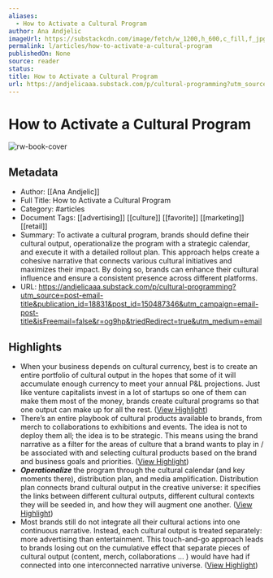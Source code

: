 ```yaml
---
aliases:
  - How to Activate a Cultural Program
author: Ana Andjelic
imageUrl: https://substackcdn.com/image/fetch/w_1200,h_600,c_fill,f_jpg,q_auto:good,fl_progressive:steep,g_auto/https%3A%2F%2Fsubstack-post-media.s3.amazonaws.com%2Fpublic%2Fimages%2F2122cdfc-bf37-4ca9-9e45-d28ac6da6cea_892x880.png
permalink: l/articles/how-to-activate-a-cultural-program
publishedOn: None
source: reader
status: 
title: How to Activate a Cultural Program
url: https://andjelicaaa.substack.com/p/cultural-programming?utm_source=post-email-title&publication_id=18831&post_id=150487346&utm_campaign=email-post-title&isFreemail=false&r=og9hp&triedRedirect=true&utm_medium=email
---
```

# How to Activate a Cultural Program

![rw-book-cover](https://substackcdn.com/image/fetch/w_1200,h_600,c_fill,f_jpg,q_auto:good,fl_progressive:steep,g_auto/https%3A%2F%2Fsubstack-post-media.s3.amazonaws.com%2Fpublic%2Fimages%2F2122cdfc-bf37-4ca9-9e45-d28ac6da6cea_892x880.png)

## Metadata

- Author: [[Ana Andjelic]]
- Full Title: How to Activate a Cultural Program
- Category: #articles
- Document Tags: [[advertising]] [[culture]] [[favorite]] [[marketing]] [[retail]]
- Summary: To activate a cultural program, brands should define their cultural output, operationalize the program with a strategic calendar, and execute it with a detailed rollout plan. This approach helps create a cohesive narrative that connects various cultural initiatives and maximizes their impact. By doing so, brands can enhance their cultural influence and ensure a consistent presence across different platforms.
- URL: https://andjelicaaa.substack.com/p/cultural-programming?utm_source=post-email-title&publication_id=18831&post_id=150487346&utm_campaign=email-post-title&isFreemail=false&r=og9hp&triedRedirect=true&utm_medium=email

## Highlights

- When your business depends on cultural currency, best is to create an entire portfolio of cultural output in the hopes that some of it will accumulate enough currency to meet your annual P&L projections. Just like venture capitalists invest in a lot of startups so one of them can make them most of the money, brands create cultural programs so that one output can make up for all the rest. ([View Highlight](https://read.readwise.io/read/01jg3zy5xsga7qz91g56tx7tdk))
- There’s an entire playbook of cultural products available to brands, from merch to collaborations to exhibitions and events. The idea is not to deploy them all; the idea is to be strategic. This means using the brand narrative as a filter for the areas of culture that a brand wants to play in / be associated with and selecting cultural products based on the brand and business goals and priorities. ([View Highlight](https://read.readwise.io/read/01jg4007rfyqqy95rg16fnmt8y))
- _**Operationalize**_ the program through the cultural calendar (and key moments there), distribution plan, and media amplification. Distribution plan connects brand cultural output in the creative universe: it specifies the links between different cultural outputs, different cultural contexts they will be seeded in, and how they will augment one another. ([View Highlight](https://read.readwise.io/read/01jg402ahefkjh38h2401w2zve))
- Most brands still do not integrate all their cultural actions into one continuous narrative. Instead, each cultural output is treated separately: more advertising than entertainment. This touch-and-go approach leads to brands losing out on the cumulative effect that separate pieces of cultural output (content, merch, collaborations … ) would have had if connected into one interconnected narrative universe. ([View Highlight](https://read.readwise.io/read/01jg402jtw7pfx8atw920przc3))
